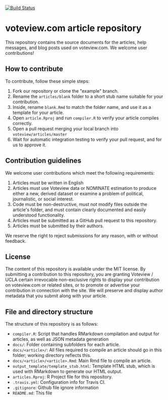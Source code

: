 [![Build Status](https://travis-ci.org/voteview/articles.svg?branch=master)](https://travis-ci.org/voteview/articles)

# voteview.com article repository

This repository contains the source documents for the articles, help messages, and blog posts used on voteview.com. We welcome user contributions!

## How to contribute

To contribute, follow these simple steps:

1. Fork our repository or clone the "example" branch.
2. Rename the `articles/blank` folder to a short stub name suitable for your contribution.
3. Inside, rename `blank.Rmd` to match the folder name, and use it as a template for your article.
4. Open `article.Rproj` and run `compiler.R` to verify your article compiles correctly.
5. Open a pull request merging your local branch into `voteview/articles/master`
6. Wait for automatic integration testing to verify your pull request, and for us to approve it. 

## Contribution guidelines

We welcome user contributions which meet the following requirements:

1. Articles must be written in English
2. Articles must use Voteview data or NOMINATE estimation to produce either a new, derived dataset or examine a problem of political, journalistic, or social interest.
3. Code must be non-destructive, must not modify files outside the article's folder, and must contain clearly documented and easily understood functionality.
4. Articles must be submitted as a GitHub pull request to this repository.
5. Articles must be submitted by their authors.

We reserve the right to reject submissions for any reason, with or without feedback. 

## License

The content of this repository is available under the MIT license. By submitting a contribution to this repository, you are granting Voteview / UCLA certain irrevocable non-exclusive rights to display your contribution on voteview.com or related sites, or to promote or advertise your contribution in connection with the site. We will preserve and display author metadata that you submit along with your article.

## File and directory structure

The structure of this repository is as follows:

- `compiler.R`: Script that handles RMarkdown compilation and output for articles, as well as JSON metadata generation
- `docs/`: Folder containing subfolders for each article.
- `docs/<article>/`: All files required to compile an article should go in this folder; working directory reflects this.
- `docs/<article>/<article>.Rmd`: Main Rmd file to compile an article.
- `output_template/template_stub.html`: Template HTML stub, which is used with RMarkdown to generate our HTML output.
- `articles.Rproj`: R Project file for this repository.
- `.travis.yml`: Configuration info for Travis CI.
- `.gitignore`: Github file ignore information
- `README.md`: This file

